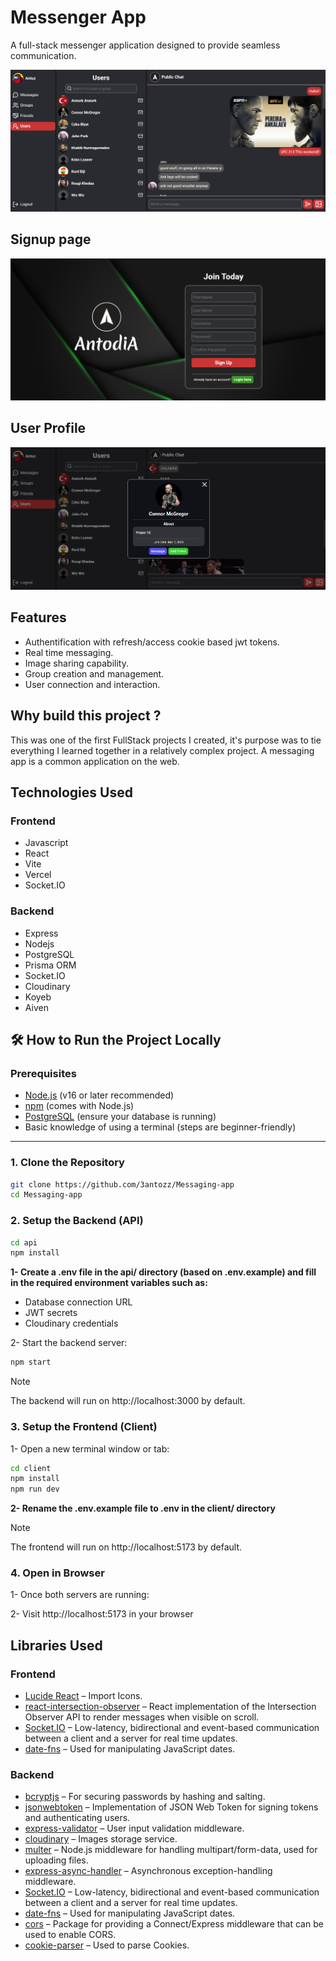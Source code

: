 # Messenger App

A full-stack messenger application designed to provide seamless communication.

![App Interface](./client/public/showcase/interface.png)

## Signup page

![Signup Page](./client/public/showcase/sign-up.png)


## User Profile

![User Profile](./client/public/showcase/profile.png)

## Features

- Authentification with refresh/access cookie based jwt tokens.
- Real time messaging.
- Image sharing capability.
- Group creation and management.
- User connection and interaction.

## Why build this project ?

This was one of the first FullStack projects I created, it's purpose was to tie everything I learned together in a relatively complex project. A messaging app is a common application on the web.

## Technologies Used

### Frontend

- Javascript
- React
- Vite
- Vercel
- Socket.IO

### Backend

- Express
- Nodejs
- PostgreSQL
- Prisma ORM
- Socket.IO
- Cloudinary
- Koyeb
- Aiven

## 🛠️ How to Run the Project Locally

### Prerequisites

- [Node.js](https://nodejs.org/) (v16 or later recommended)
- [npm](https://www.npmjs.com/) (comes with Node.js)
- [PostgreSQL](https://www.postgresql.org/) (ensure your database is running)
- Basic knowledge of using a terminal (steps are beginner-friendly)

---

### 1. Clone the Repository

```bash
git clone https://github.com/3antozz/Messaging-app
cd Messaging-app
```

### 2. Setup the Backend (API)

```bash
cd api
npm install
```

**1- Create a .env file in the api/ directory (based on .env.example) and fill in the required environment variables such as:** 

* Database connection URL
* JWT secrets
* Cloudinary credentials

2- Start the backend server:

```bash
npm start
```
> [!NOTE]
> The backend will run on http://localhost:3000 by default.

### 3. Setup the Frontend (Client)

1- Open a new terminal window or tab:
```bash
cd client
npm install
npm run dev
```
**2- Rename the .env.example file to .env in the client/ directory**

> [!NOTE]
> The frontend will run on http://localhost:5173 by default.

### 4. Open in Browser

1- Once both servers are running:

2- Visit http://localhost:5173 in your browser


## Libraries Used

### Frontend

- [Lucide React](https://lucide.dev/guide/packages/lucide-react) – Import Icons.
- [react-intersection-observer](https://www.npmjs.com/package/react-intersection-observer) – React implementation of the Intersection Observer API to render messages when visible on scroll.
- [Socket.IO](https://socket.io/) – Low-latency, bidirectional and event-based communication between a client and a server for real time updates.
- [date-fns](https://date-fns.org/docs/Getting-Started) – Used for manipulating JavaScript dates.

### Backend

- [bcryptjs](https://www.npmjs.com/package/bcryptjs) – For securing passwords by hashing and salting.
- [jsonwebtoken](https://www.npmjs.com/package/jsonwebtoken) – Implementation of JSON Web Token for signing tokens and authenticating users.
- [express-validator](https://www.npmjs.com/package/express-validator) – User input validation middleware.
- [cloudinary](https://cloudinary.com/) – Images storage service.
- [multer](https://www.npmjs.com/package/multer) – Node.js middleware for handling multipart/form-data, used for uploading files.
- [express-async-handler](https://www.npmjs.com/package/express-async-handler) – Asynchronous exception-handling middleware.
- [Socket.IO](https://socket.io/) – Low-latency, bidirectional and event-based communication between a client and a server for real time updates.
- [date-fns](https://date-fns.org/docs/Getting-Started) – Used for manipulating JavaScript dates.
- [cors](https://www.npmjs.com/package/cors) – Package for providing a Connect/Express middleware that can be used to enable CORS.
- [cookie-parser](https://www.npmjs.com/package/cookie-parser) – Used to parse Cookies.
